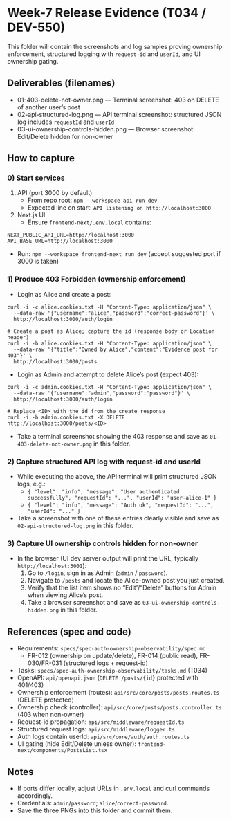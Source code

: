 # Week-7 Release Evidence (T034 / DEV-550)

This folder will contain the screenshots and log samples proving ownership enforcement, structured logging with `request-id` and `userId`, and UI ownership gating.

## Deliverables (filenames)
- 01-403-delete-not-owner.png — Terminal screenshot: 403 on DELETE of another user’s post
- 02-api-structured-log.png — API terminal screenshot: structured JSON log includes `requestId` and `userId`
- 03-ui-ownership-controls-hidden.png — Browser screenshot: Edit/Delete hidden for non-owner

## How to capture

### 0) Start services
1. API (port 3000 by default)
   - From repo root: `npm --workspace api run dev`
   - Expected line on start: `API listening on http://localhost:3000`
2. Next.js UI
   - Ensure `frontend-next/.env.local` contains:
```
NEXT_PUBLIC_API_URL=http://localhost:3000
API_BASE_URL=http://localhost:3000
```
   - Run: `npm --workspace frontend-next run dev` (accept suggested port if 3000 is taken)

### 1) Produce 403 Forbidden (ownership enforcement)
- Login as Alice and create a post:
```
curl -i -c alice.cookies.txt -H "Content-Type: application/json" \
  --data-raw '{"username":"alice","password":"correct-password"}' \
  http://localhost:3000/auth/login

# Create a post as Alice; capture the id (response body or Location header)
curl -i -b alice.cookies.txt -H "Content-Type: application/json" \
  --data-raw '{"title":"Owned by Alice","content":"Evidence post for 403"}' \
  http://localhost:3000/posts
```
- Login as Admin and attempt to delete Alice’s post (expect 403):
```
curl -i -c admin.cookies.txt -H "Content-Type: application/json" \
  --data-raw '{"username":"admin","password":"password"}' \
  http://localhost:3000/auth/login

# Replace <ID> with the id from the create response
curl -i -b admin.cookies.txt -X DELETE http://localhost:3000/posts/<ID>
```
- Take a terminal screenshot showing the 403 response and save as `01-403-delete-not-owner.png` in this folder.

### 2) Capture structured API log with request-id and userId
- While executing the above, the API terminal will print structured JSON logs, e.g.:
  - `{ "level": "info", "message": "User authenticated successfully", "requestId": "...", "userId": "user-alice-1" }`
  - `{ "level": "info", "message": "Auth ok", "requestId": "...", "userId": "..." }`
- Take a screenshot with one of these entries clearly visible and save as `02-api-structured-log.png` in this folder.

### 3) Capture UI ownership controls hidden for non-owner
- In the browser (UI dev server output will print the URL, typically `http://localhost:3001`):
  1. Go to `/login`, sign in as Admin (`admin` / `password`).
  2. Navigate to `/posts` and locate the Alice-owned post you just created.
  3. Verify that the list item shows no “Edit”/“Delete” buttons for Admin when viewing Alice’s post.
  4. Take a browser screenshot and save as `03-ui-ownership-controls-hidden.png` in this folder.

## References (spec and code)
- Requirements: `specs/spec-auth-ownership-observability/spec.md`
  - FR-012 (ownership on update/delete), FR-014 (public read), FR-030/FR-031 (structured logs + request-id)
- Tasks: `specs/spec-auth-ownership-observability/tasks.md` (T034)
- OpenAPI: `api/openapi.json` (`DELETE /posts/{id}` protected with 401/403)
- Ownership enforcement (routes): `api/src/core/posts/posts.routes.ts` (DELETE protected)
- Ownership check (controller): `api/src/core/posts/posts.controller.ts` (403 when non-owner)
- Request-id propagation: `api/src/middleware/requestId.ts`
- Structured request logs: `api/src/middleware/logger.ts`
- Auth logs contain userId: `api/src/core/auth/auth.routes.ts`
- UI gating (hide Edit/Delete unless owner): `frontend-next/components/PostsList.tsx`

## Notes
- If ports differ locally, adjust URLs in `.env.local` and curl commands accordingly.
- Credentials: `admin`/`password`; `alice`/`correct-password`.
- Save the three PNGs into this folder and commit them.
